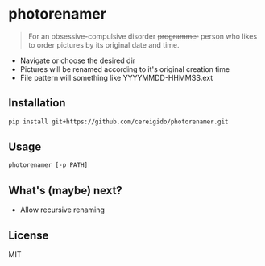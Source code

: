 photorenamer
============

> For an obsessive-compulsive disorder <del>programmer</del> person who likes to order pictures by its original date and time.

- Navigate or choose the desired dir 
- Pictures will be renamed according to it's original creation time 
- File pattern will something like YYYYMMDD-HHMMSS.ext

Installation
------------

```sh
pip install git+https://github.com/cereigido/photorenamer.git
```

Usage
-----

```sh
photorenamer [-p PATH]
```

What's (maybe) next?
--------------------

- Allow recursive renaming

License
-------

MIT
